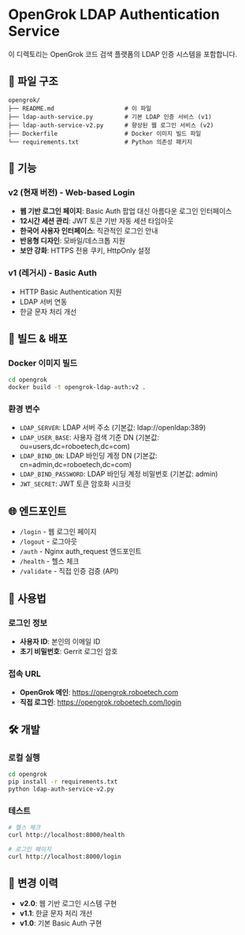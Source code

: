 # OpenGrok LDAP Authentication Service

이 디렉토리는 OpenGrok 코드 검색 플랫폼의 LDAP 인증 시스템을 포함합니다.

## 📁 파일 구조

```
opengrok/
├── README.md                    # 이 파일
├── ldap-auth-service.py         # 기본 LDAP 인증 서비스 (v1)
├── ldap-auth-service-v2.py      # 향상된 웹 로그인 서비스 (v2)
├── Dockerfile                   # Docker 이미지 빌드 파일
└── requirements.txt             # Python 의존성 패키지
```

## 🚀 기능

### v2 (현재 버전) - Web-based Login
- **웹 기반 로그인 페이지**: Basic Auth 팝업 대신 아름다운 로그인 인터페이스
- **12시간 세션 관리**: JWT 토큰 기반 자동 세션 타임아웃
- **한국어 사용자 인터페이스**: 직관적인 로그인 안내
- **반응형 디자인**: 모바일/데스크톱 지원
- **보안 강화**: HTTPS 전용 쿠키, HttpOnly 설정

### v1 (레거시) - Basic Auth
- HTTP Basic Authentication 지원
- LDAP 서버 연동
- 한글 문자 처리 개선

## 🔧 빌드 & 배포

### Docker 이미지 빌드
```bash
cd opengrok
docker build -t opengrok-ldap-auth:v2 .
```

### 환경 변수
- `LDAP_SERVER`: LDAP 서버 주소 (기본값: ldap://openldap:389)
- `LDAP_USER_BASE`: 사용자 검색 기준 DN (기본값: ou=users,dc=roboetech,dc=com)
- `LDAP_BIND_DN`: LDAP 바인딩 계정 DN (기본값: cn=admin,dc=roboetech,dc=com)
- `LDAP_BIND_PASSWORD`: LDAP 바인딩 계정 비밀번호 (기본값: admin)
- `JWT_SECRET`: JWT 토큰 암호화 시크릿

## 🌐 엔드포인트

- `/login` - 웹 로그인 페이지
- `/logout` - 로그아웃
- `/auth` - Nginx auth_request 엔드포인트
- `/health` - 헬스 체크
- `/validate` - 직접 인증 검증 (API)

## 🔐 사용법

### 로그인 정보
- **사용자 ID**: 본인의 이메일 ID
- **초기 비밀번호**: Gerrit 로그인 암호

### 접속 URL
- **OpenGrok 메인**: https://opengrok.roboetech.com
- **직접 로그인**: https://opengrok.roboetech.com/login

## 🛠️ 개발

### 로컬 실행
```bash
cd opengrok
pip install -r requirements.txt
python ldap-auth-service-v2.py
```

### 테스트
```bash
# 헬스 체크
curl http://localhost:8000/health

# 로그인 페이지
curl http://localhost:8000/login
```

## 📝 변경 이력

- **v2.0**: 웹 기반 로그인 시스템 구현
- **v1.1**: 한글 문자 처리 개선
- **v1.0**: 기본 Basic Auth 구현